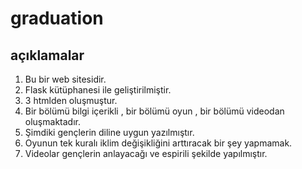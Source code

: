 # graduation
## açıklamalar
1. Bu bir web sitesidir.
2. Flask kütüphanesi ile geliştirilmiştir.
3. 3 htmlden oluşmuştur.
4. Bir bölümü bilgi içerikli , bir bölümü oyun , bir bölümü videodan oluşmaktadır.
5. Şimdiki gençlerin diline uygun yazılmıştır.
6. Oyunun tek kuralı iklim değişikliğini arttıracak bir şey yapmamak.
7. Videolar gençlerin anlayacağı ve espirili şekilde yapılmıştır.
